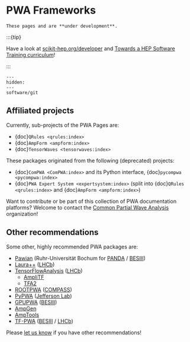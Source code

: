 <!-- cspell:ignore ampli gpupwa rootpwa Universität -->

# PWA Frameworks

```{warning}
These pages and are **under development**.
```

:::{tip}

Have a look at [scikit-hep.org/developer](https://scikit-hep.org/developer) and
[Towards a HEP Software Training curriculum](https://hepsoftwarefoundation.org/training/curriculum.html)!

:::

```{toctree}
---
hidden:
---
software/git
```

## Affiliated projects

Currently, sub-projects of the PWA Pages are:

- {doc}`QRules <qrules:index>`
- {doc}`AmpForm <ampform:index>`
- {doc}`TensorWaves <tensorwaves:index>`

These packages originated from the following (deprecated) projects:

- {doc}`ComPWA <ComPWA:index>` and its Python interface,
  {doc}`pycompwa <pycompwa:index>`
- {doc}`PWA Expert System <expertsystem:index>` (split into
  {doc}`QRules <qrules:index>` and {doc}`AmpForm <ampform:index>`)

Want to contribute or be part of this collection of PWA documentation
platforms? Welcome to contact the
[Common Partial Wave Analysis](https://github.com/ComPWA) organization!

## Other recommendations

Some other, highly recommended PWA packages are:

- [Pawian](https://panda-wiki.gsi.de/foswiki/bin/view/PWA/PawianPwaSoftware)
  (Ruhr-Universität Bochum for [PANDA](https://panda.gsi.de) /
  [BESIII](http://bes3.ihep.ac.cn))
- [Laura++](https://doi.org/10.1016/j.cpc.2018.04.017)
  ([LHCb](https://lhcb.web.cern.ch))
- [TensorFlowAnalysis](https://gitlab.cern.ch/poluekt/TensorFlowAnalysis)
  ([LHCb](https://lhcb.web.cern.ch))
  - [AmpliTF](https://github.com/apoluekt/AmpliTF)
  - [TFA2](https://github.com/apoluekt/TFA2)
- [ROOTPWA](https://github.com/ROOTPWA-Maintainers/ROOTPWA)
  ([COMPASS](https://home.cern/science/experiments/compass))
- [PyPWA](https://pypwa.jlab.org) ([Jefferson Lab](https://www.jlab.org))
- [GPUPWA](https://sourceforge.net/projects/gpupwa)
  ([BESIII](http://bes3.ihep.ac.cn))
- [AmpGen](https://github.com/GooFit/AmpGen/blob/master/README.md)
- [AmpTools](https://github.com/mashephe/AmpTools)
- [TF-PWA](https://tf-pwa.rtfd.io) ([BESIII](http://bes3.ihep.ac.cn) /
  [LHCb](https://lhcb.web.cern.ch))

Please
[let us know](https://github.com/ComPWA/PWA-pages/issues/new?title=Missing%20PWA%20package)
if you have other recommendations!
